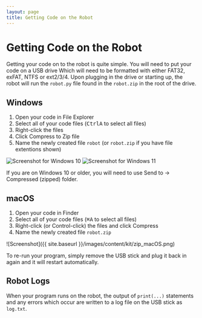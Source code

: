 ```yaml
---
layout: page
title: Getting Code on the Robot
---
```


# Getting Code on the Robot

Getting your code on to the robot is quite simple.
You will need to put your code on a USB drive
Which will need to be formatted with either FAT32, exFAT, NTFS or ext2/3/4.
Upon plugging in the drive or starting up, the robot will run the `robot.py` file found in the `robot.zip` in the root of the drive.

## Windows

1. Open your code in File Explorer
2. Select all of your code files (<kbd>Ctrl</kbd><kbd>A</kbd> to select all files)
3. Right-click the files
4. Click Compress to Zip file
5. Name the newly created file `robot` (or `robot.zip` if you have file extentions shown)

<img src="{{ site.baseurl }}/images/content/kit/zip_win10.jpg" alt="Screenshot for Windows 10" class="column half" />
<img src="{{ site.baseurl }}/images/content/kit/zip_win11.png" alt="Screenshot for Windows 11" class="column half" />

If you are on Windows 10 or older, you will need to use Send to &rarr; Compressed (zipped) folder.

## macOS

1. Open your code in Finder
2. Select all of your code files (<kbd>⌘</kbd><kbd>A</kbd> to select all files)
3. Right-click (or Control-click) the files and click Compress
4. Name the newly created file `robot.zip`

![Screenshot]({{ site.baseurl }}/images/content/kit/zip_macOS.png)

To re-run your program, simply remove the USB stick and plug it back in again and it will restart automatically.

## Robot Logs

When your program runs on the robot, the output of `print(...)` statements and
any errors which occur are written to a log file on the USB stick as `log.txt`.
